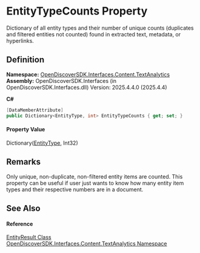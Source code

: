 # EntityTypeCounts Property


Dictionary of all entity types and their number of unique counts (duplicates and filtered entities not counted) found in extracted text, metadata, or hyperlinks.



## Definition
**Namespace:** <a href="12331b25-bce3-6a9b-929b-46b5cf49471c">OpenDiscoverSDK.Interfaces.Content.TextAnalytics</a>  
**Assembly:** OpenDiscoverSDK.Interfaces (in OpenDiscoverSDK.Interfaces.dll) Version: 2025.4.4.0 (2025.4.4)

**C#**
``` C#
[DataMemberAttribute]
public Dictionary<EntityType, int> EntityTypeCounts { get; set; }
```



#### Property Value
Dictionary(<a href="2caef568-f7bd-69fc-89c4-aa0d3e2c497b">EntityType</a>, Int32)

## Remarks
Only unique, non-duplicate, non-filtered entity items are counted. This property can be useful if user just wants to know how many entity item types and their respective numbers are in a document.

## See Also


#### Reference
<a href="beb60987-3955-e49b-1779-4c0ef283d8cd">EntityResult Class</a>  
<a href="12331b25-bce3-6a9b-929b-46b5cf49471c">OpenDiscoverSDK.Interfaces.Content.TextAnalytics Namespace</a>  
